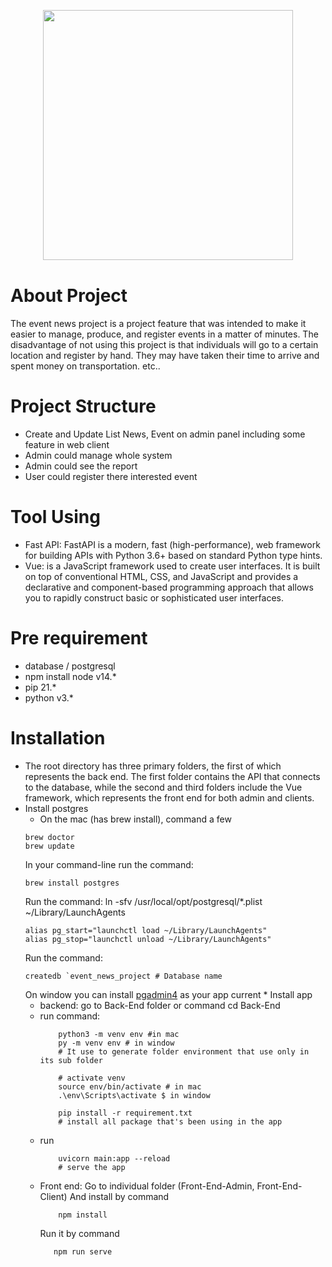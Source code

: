 <p align="center" style="margin-bottom: 40px"><a href="https://laravel.com" target="_blank"><img src="https://staging.z1mobile.com/assets/Zillennium-logo.png" width="400"></a></p>


# About Project

The event news project is a project feature that was intended to make it easier to manage, produce, and register events in a matter of minutes.
The disadvantage of not using this project is that individuals will go to a certain location and register by hand. They may have taken their time to arrive and spent money on transportation. etc.. 
# Project Structure
- Create and Update List News, Event on admin panel including some feature in web client 
- Admin could manage whole system
- Admin could see the report
- User could register there interested event

# Tool Using 
* Fast API: FastAPI is a modern, fast (high-performance), web framework for building APIs with Python 3.6+ based on standard Python type hints.
* Vue: is a JavaScript framework used to create user interfaces. It is built on top of conventional HTML, CSS, and JavaScript and provides a declarative and component-based programming approach that allows you to rapidly construct basic or sophisticated user interfaces.

# Pre requirement

- database / postgresql
- npm install node v14.*
- pip 21.*
- python v3.*


# Installation
   * The root directory has three primary folders, the first of which represents the back end. The first folder contains the API that connects to the database, while the second and third folders include the Vue framework, which represents the front end for both admin and clients.
   * Install postgres
        - On the mac (has brew install), command a few
        ```
        brew doctor
        brew update
        ```
        In your command-line run the command: 
        ```
        brew install postgres
        ```
        Run the command: ln -sfv /usr/local/opt/postgresql/*.plist ~/Library/LaunchAgents
        ```
        alias pg_start="launchctl load ~/Library/LaunchAgents"
        alias pg_stop="launchctl unload ~/Library/LaunchAgents"
        ```
        Run the command: 
        ```
        createdb `event_news_project # Database name
        ```
        On window you can install [pgadmin4](https://www.pgadmin.org/download/) as your app current
    * Install app
        - backend: go to Back-End folder or command cd Back-End
        - run command: 
            ```
                python3 -m venv env #in mac
                py -m venv env # in window
                # It use to generate folder environment that use only in its sub folder

                # activate venv
                source env/bin/activate # in mac
                .\env\Scripts\activate $ in window

                pip install -r requirement.txt
                # install all package that's been using in the app
            ```
        - run 
            ```
                uvicorn main:app --reload 
                # serve the app
            ```    
        - Front end: 
            Go to individual folder (Front-End-Admin, Front-End-Client) And install by command
            ```
                npm install
            ```
            Run it by command
             ```
                npm run serve
             ```
                